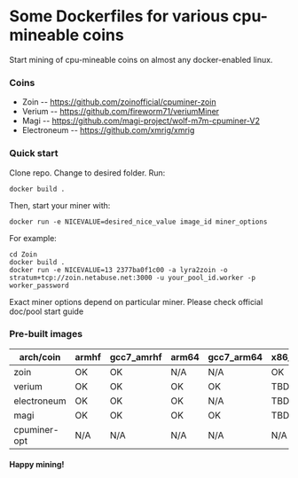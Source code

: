 # Some Dockerfiles for various cpu-mineable coins #

Start mining of cpu-mineable coins on almost any docker-enabled linux.

### Coins ###

* Zoin -- https://github.com/zoinofficial/cpuminer-zoin
* Verium -- https://github.com/fireworm71/veriumMiner
* Magi -- https://github.com/magi-project/wolf-m7m-cpuminer-V2
* Electroneum -- https://github.com/xmrig/xmrig

### Quick start ###

Clone repo. Change to desired folder. Run:
```
docker build .
```
Then, start your miner with:

```
docker run -e NICEVALUE=desired_nice_value image_id miner_options
```
For example:

```
cd Zoin
docker build .
docker run -e NICEVALUE=13 2377ba0f1c00 -a lyra2zoin -o  stratum+tcp://zoin.netabuse.net:3000 -u your_pool_id.worker -p worker_password
```

Exact miner options depend on particular miner. Please check official doc/pool start guide

### Pre-built images

|arch/coin|armhf|gcc7_amrhf|arm64|gcc7_arm64|x86_64|gcc7_x86_64|gcc7_neon_armhf|
|---------|-----|----------|-----|----------|------|-----------|---------------|
|zoin|OK|OK|N/A|N/A|OK|OK|OK|
|verium|OK|OK|OK|OK|TBD|OK|OK|
|electroneum|OK|OK|OK|N/A|TBD|TBD|TBD|
|magi|OK|OK|OK|OK|TBD|TBD|TBD|
|cpuminer-opt|N/A|N/A|N/A|N/A|N/A|OK|N/A|

#### Happy mining!